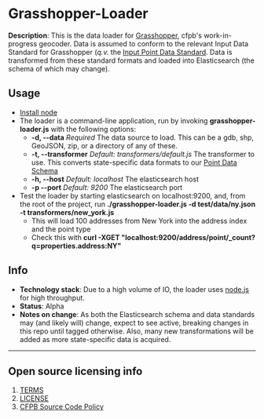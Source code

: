 # Grasshopper-Loader

**Description**: This is the data loader for [Grasshopper](https://github.com/cfpb/grasshopper), cfpb's work-in-progress geocoder.
Data is assumed to conform to the relevant Input Data Standard for Grasshopper (*q.v.* the [Input Point Data Standard](https://github.com/cfpb/grasshopper/blob/master/docs/data_format.md).
Data is transformed from these standard formats and loaded into Elasticsearch (the schema of which may change).

## Usage
  - [Install node](https://nodejs.org/)
  - The loader is a command-line application, run by invoking **grasshopper-loader.js** with the following options:
    - **-d, --data** *Required* The data source to load. This can be a gdb, shp, GeoJSON, zip, or a directory of any of these.
    - **-t, --transformer** *Default: transformers/default.js* The transformer to use. This converts state-specific data formats to our [Point Data Schema](https://github.com/cfpb/grasshopper/blob/master/docs/point_data_spec.md)
    - **-h, --host** *Default: localhost* The elasticsearch host
    - **-p --port** *Default: 9200* The elasticsearch port
  - Test the loader by starting elasticsearch on localhost:9200, and, from the root of the project, run **./grasshopper-loader.js -d test/data/ny.json -t transformers/new_york.js** 
    - This will load 100 addresses from New York into the address index and the point type
    - Check this with **curl -XGET "localhost:9200/address/point/_count?q=properties.address:NY"**

## Info
  - **Technology stack**: Due to a high volume of IO, the loader uses [node.js](http://nodejs.org/) for high throughput.
  - **Status**: Alpha
  - **Notes on change**: As both the Elasticsearch schema and data standards may (and likely will) change, expect to see active, breaking changes in this repo until tagged otherwise. Also, many new transformations will be added as more state-specific data is acquired.

----

## Open source licensing info
1. [TERMS](TERMS.md)
2. [LICENSE](LICENSE)
3. [CFPB Source Code Policy](https://github.com/cfpb/source-code-policy/)
